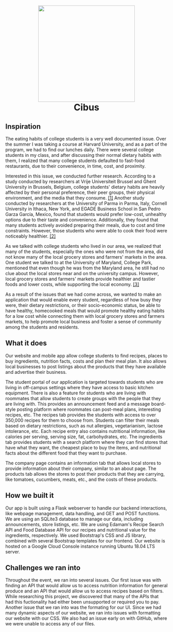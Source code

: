 <h1 align="center">
 <img src="https://github.com/susw12/teenhacksli/blob/master/Logo.png" width="300">
 <br>
 Cibus
 <br>
</h1>

## Inspiration
The eating habits of college students is a very well documented issue. Over the summer I was taking a course at Harvard University, and as a part of the program, we had to find our lunches daily. There were several college students in my class, and after discussing their normal dietary habits with them, I realized that many college students defaulted to fast-food restaurants, due to their convenience, in time, cost, and proximity. 

Interested in this issue, we conducted further research. According to a study conducted by researchers at Vrije Universiteit Brussel and Ghent University in Brussels, Belgium, college students' dietary habits are heavily affected by their personal preference, their peer groups, their physical environment, and the media that they consume. [\[1\]](https://www.ncbi.nlm.nih.gov/pmc/articles/PMC3905922/) Another study conducted by researchers at the University of Parma in Parma, Italy, Cornell University in Ithaca, New York, and EGADE Business School in San Pedro Garza García, Mexico, found that students would prefer low-cost, unhealthy options due to their taste and convenience. Additionally, they found that many students actively avoided preparing their meals, due to cost and time constraints. However, those students who were able to cook their food were noticeably healthier. [\[2\]](https://www.ncbi.nlm.nih.gov/pmc/articles/PMC6315356/) 

As we talked with college students who lived in our area, we realized that many of the students, especially the ones who were not from the area, did not know many of the local grocery stores and farmers' markets in the area. One student we talked to at the University of Maryland, College Park, mentioned that even though he was from the Maryland area, he still had no clue about the local stores near and on the university campus. However, local grocery stores and farmers' markets provide healthier and tastier foods and lower costs, while supporting the local economy. [\[3\]](https://www.besthealthmag.ca/best-eats/healthy-eating/20-benefits-of-shopping-at-a-farmers-market-vs-the-supermarket/) 

As a result of the issues that we had come across, we wanted to make an application that would enable every student, regardless of how busy they were, their dietary restrictions, or their socio-economic status, be able to have healthy, homecooked meals that would promote healthy eating habits for a low cost while connecting them with local grocery stores and farmers markets, to help promote local business and foster a sense of community among the students and residents.

## What it does
Our website and mobile app allow college students to find recipes, places to buy ingredients, nutrition facts, costs and plan their meal plan. It also allows local businesses to post listings about the products that they have available and advertise their business.

The student portal of our application is targeted towards students who are living in off-campus settings where they have access to basic kitchen equipment. There is also a feature for students who are living with roommates that allow students to create groups with the people that they are living with. This provides an announcement feed and a message board-style posting platform where roommates can post-meal plans, interesting recipes, etc. The recipes tab provides the students with access to over 350,000 recipes for them to choose from. Students can filter their meals based on dietary restrictions, such as nut allergies, vegetarianism, lactose intolerance, etc. Each recipe entry also contains nutritional information, like calories per serving, serving size, fat, carbohydrates, etc. The ingredients tab provides students with a search platform where they can find stores that have what they want, the cheapest place to buy the items, and nutritional facts about the different food that they want to purchase.

The company page contains an information tab that allows local stores to provide information about their company, similar to an about page. The products tab allows the stores to post their products that they are carrying, like tomatoes, cucumbers, meats, etc., and the costs of these products.

## How we built it
Our app is built using a Flask webserver to handle our backend interactions, like webpage management, data handling, and GET and POST functions. We are using an SQLite3 database to manage our data, including announcements, store listings, etc. We are using Edamam's Recipe Search API and Food Database API for our recipes and nutritional value for the ingredients, respectively. We used Bootstrap's CSS and JS library, combined with several Bootstrap templates for our frontend. Our website is hosted on a Google Cloud Console instance running Ubuntu 18.04 LTS server.

## Challenges we ran into
Throughout the event, we ran into several issues. Our first issue was with finding an API that would allow us to access nutrition information for general produce and an API that would allow us to access recipes based on filters. While researching this project, we discovered that many of the APIs that had this fuctionality had either been unsupported or required you to pay. Another issue that we ran into was the formating for our UI. Since we had many dynamic aspects of our website, we ran into issues with formatting our website with our CSS. We also had an issue early on with GitHub, where we were unable to access any of our files.
